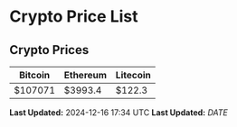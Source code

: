 # Crypto Price List

## Crypto Prices
| Bitcoin | Ethereum | Litecoin |
| ------- | -------- | -------- |
| $107071 | $3993.4 | $122.3 |
**Last Updated:** 2024-12-16 17:34 UTC
**Last Updated:** $DATE$
